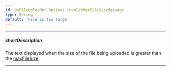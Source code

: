 ```yaml
---
id: dxFileUploader.Options.invalidMaxFileSizeMessage
type: String
default: 'File is too large'
---
```

---
##### shortDescription
The text displayed when the size of the file being uploaded is greater than the [maxFileSize](/Documentation/ApiReference/UI_Widgets/dxFileUploader/Configuration/#maxFileSize).

---
